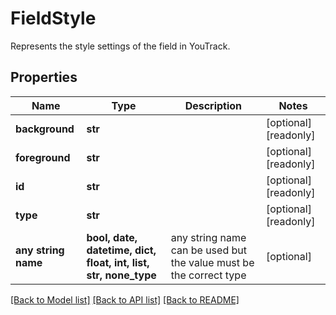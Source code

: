 # FieldStyle

Represents the style settings of the field in YouTrack.

## Properties
Name | Type | Description | Notes
------------ | ------------- | ------------- | -------------
**background** | **str** |  | [optional] [readonly] 
**foreground** | **str** |  | [optional] [readonly] 
**id** | **str** |  | [optional] [readonly] 
**type** | **str** |  | [optional] [readonly] 
**any string name** | **bool, date, datetime, dict, float, int, list, str, none_type** | any string name can be used but the value must be the correct type | [optional]

[[Back to Model list]](../README.md#documentation-for-models) [[Back to API list]](../README.md#documentation-for-api-endpoints) [[Back to README]](../README.md)


